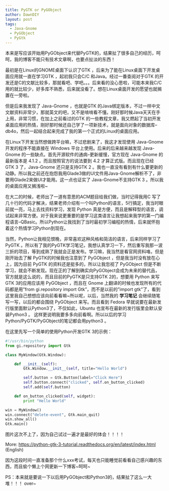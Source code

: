 ```yaml
---
title: PyGTK or PyGObject
author: DawnDIY
layout: post
tags:
  - Java-Gnome
  - PyGObject
  - PyGtk
---
```


本来是写应该开始用PyGObject来代替PyGTK的，结果扯了很多自己的经历，呵呵，我的博客不能只有技术文章啊，也要点扯淡的东西！  

最初是在Linux的GNOME桌面下认识了GTK ，后来为了能在Linux桌面下开发桌面应用就一直在学习GTK ，起初我只会C/C 和Java。经过一番查阅对于GTK 的开发还是C的文献比较多，那就看吧、学吧。。。后来看的没心思啦，可能本来我C/C 用的就比较少，好多库不熟悉，后来就没看了。想在Linux桌面开发的愿望也就搁置在一旁啦。

但是后来我发现了 Java-Gnome ，也就是GTK 的Java绑定版本，不过一样中文文献资料非常少，那就英文的吧，又不是啃啃看不懂。刚好那时候Java天天在手上用，非常习惯，在加上之前看过的GTK 的一些教程文章，我又燃起了当初开发桌面应用的热情，刚好那时候还自己学了一项新技术，就是面向对象的数据库–db4o，然后一起结合起来完成了我的第一个正式的Linux的桌面应用。

在Linux下开发当然想做跨平台嘛，不过悲剧来了，我这才发现使用 Java-Gnome 开发的程序不能直接在 Windows 平台上使用。后来的后来越来越发现 Java-Gnome 的一些缺点。首先开源软件的通病–更新缓慢，官方现在 Java-Gnome 的最新版本是 4.1.2 。而且按照官方的说法要到 4.2 才算正式版。而且现在已经 GTK 3 了，Java-Gnome 还只是支持GTK 2 。我也一直没有看到有什么要更新的动静。所以我之前还在抱怨我用Glade3做的UI文件用Java-Gnome解析不了，非要用Glade2来做UI才能用。这一点也证实了 Java-Gnome不支持GTK 3 。所以我的桌面应用又搁浅啦~

在大二的时候，老师出了一道有意思的ACM题目给我们做，当时记得我用C 写了几十行的代码才解决，结果老师介绍有一个叫Python的语言，5行搞定，我当时眼前就一亮，马上去找资料学习，发现 Python 真是方便，而且是解释型的语言，调试起来非常方便。对于我来说更重要的是学习这类语言让我想起来我学的第一门编程语言–QBasic。所以Python让我找到了当时最初学习编程的热情，后来就怀抱着这个热情学习Python到现在。

当然，Python让我相见恨晚，非常喜欢这种风格和简洁的语言，后来同样学习了 PyGTK 。所以有了我的PyGTK学习笔记，我想认真学习一下，然后重写我那一波三折的项目，等到成熟了我就会正是发布。学习嘛，我当然是看官网资料咯，但是刚开始去了解 PyGTK的时候我也注意到了 PyGObject ，但是我当时没有放在心上，因为目前 PyGTK 的资料还是挺多的，所以让我忽视了 PyGObject 但是不断学习，就会不断发现。现在正的了解到确实向PyGObject会成为未来的替代品，官方就是这么说的，而且目前的PyGTK是只支持GTK 2的，想要用 Python 来写 GTK 3的应用应该用 PyGObject ，而且在 Gnome 上翻译的时候也发现所有的代码都是用”from gi.repository import Gtk”，而不是以前的”import gtk”了，看到这里我自己想想应该向前看看嘛~所以呢，以后，当然我的 **学习笔记** 会继续随笔写一写，以后的都会围绕 PyGObject 来写。而且看到 Fedora 早就说要在最新发行版里面默认Python3了，不仅如此，Ubuntu 也宣布在最新的发行版里会默认安装Python3 。 这样更说明我要多多向前看啊。所以以后的学习Python/PyGTK/PyGObject的笔记都会用python3 。

在这里先写一个简单的使用Python开发GTK 3的示例：

```python
#!/usr/bin/python
from gi.repository import Gtk

class MyWindow(Gtk.Window):

    def __init__(self):
        Gtk.Window.__init__(self, title="Hello World")

        self.button = Gtk.Button(label="Click Here")
        self.button.connect("clicked", self.on_button_clicked)
        self.add(self.button)

    def on_button_clicked(self, widget):
        print "Hello World"

win = MyWindow()
win.connect("delete-event", Gtk.main_quit)
win.show_all()
Gtk.main()
```

图片这次不上了，因为自己试过一遍才是最好的体会！！！！

More: https://python-gtk-3-tutorial.readthedocs.org/en/latest/index.html (English)

因为这段时间一直准备那个什么xxx考试，每天也只能睡觉前看看自己感兴趣的东西，而且偷个懒上个网更新一下博客~呵呵~

PS：本来就是要说一下以后用PyGObject和Python3的，结果扯了这么一大堆！！！ over~

 
